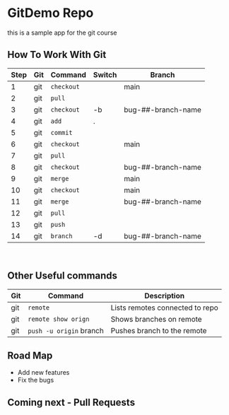# GitDemo Repo

this is a sample app for the git course

## How To Work With Git

| Step | Git | Command    | Switch | Branch             |
| ---- | --- | ---------- | ------ | ------------------ |
| 1    | git | `checkout` |        | main               |
| 2    | git | `pull`     |        |                    |
| 3    | git | `checkout` | -b     | bug-##-branch-name |
| 4    | git | `add`      | .      |                    |
| 5    | git | `commit`   |        |                    |
| 6    | git | `checkout` |        | main               |
| 7    | git | `pull`     |        |                    |
| 8    | git | `checkout` |        | bug-##-branch-name |
| 9    | git | `merge`    |        | main               |
| 10   | git | `checkout` |        | main               |
| 11   | git | `merge`    |        | bug-##-branch-name |
| 12   | git | `pull`     |        |                    |
| 13   | git | `push`     |        |                    |
| 14   | git | `branch`   | -d     | bug-##-branch-name |

</br>

## Other Useful commands

| Git | Command                 | Description                     |
| --- | ----------------------- | ------------------------------- |
| git | `remote`                | Lists remotes connected to repo |
| git | `remote show orign`     | Shows branches on remote        |
| git | `push -u origin` branch | Pushes branch to the remote     |

## Road Map

- Add new features
- Fix the bugs

## Coming next - Pull Requests
